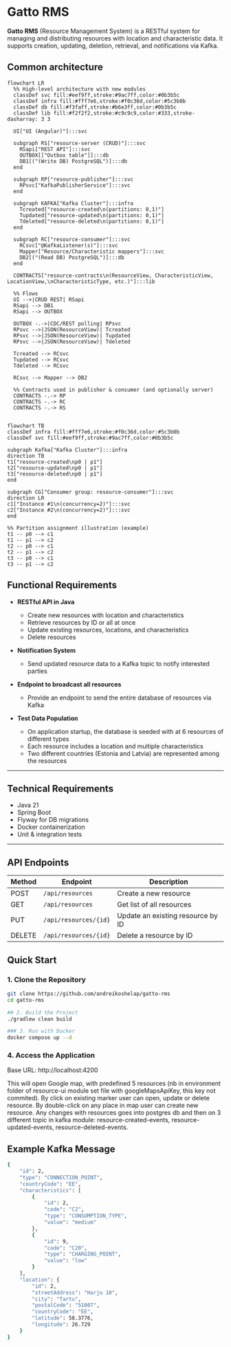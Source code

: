 # Gatto RMS

**Gatto RMS** (Resource Management System) is a RESTful system for managing and distributing resources with location
and characteristic data. It supports creation, updating, deletion, retrieval, and notifications via Kafka.

## Common architecture

```mermaid
flowchart LR
  %% High-level architecture with new modules
  classDef svc fill:#eef9ff,stroke:#9ac7ff,color:#0b3b5c
  classDef infra fill:#fff7e6,stroke:#f0c36d,color:#5c3b0b
  classDef db fill:#f3faff,stroke:#b6e3ff,color:#0b3b5c
  classDef lib fill:#f2f2f2,stroke:#c9c9c9,color:#333,stroke-dasharray: 3 3

  UI["UI (Angular)"]:::svc

  subgraph RS["resource-server (CRUD)"]:::svc
    RSapi["REST API"]:::svc
    OUTBOX[["Outbox table"]]:::db
    DB1[("(Write DB) PostgreSQL")]:::db
  end

  subgraph RP["resource-publisher"]:::svc
    RPsvc["KafkaPublisherService"]:::svc
  end

  subgraph KAFKA["Kafka Cluster"]:::infra
    Tcreated["resource-created\n(partitions: 0,1)"]
    Tupdated["resource-updated\n(partitions: 0,1)"]
    Tdeleted["resource-deleted\n(partitions: 0,1)"]
  end

  subgraph RC["resource-consumer"]:::svc
    RCsvc["@KafkaListener(s)"]:::svc
    Mapper["Resource/Characteristic mappers"]:::svc
    DB2[("(Read DB) PostgreSQL")]:::db
  end

  CONTRACTS["resource-contracts\n(ResourceView, CharacteristicView, LocationView,\nCharacteristicType, etc.)"]:::lib

  %% Flows
  UI -->|CRUD REST| RSapi
  RSapi --> DB1
  RSapi --> OUTBOX

  OUTBOX -.->|CDC/REST polling| RPsvc
  RPsvc -->|JSON(ResourceView)| Tcreated
  RPsvc -->|JSON(ResourceView)| Tupdated
  RPsvc -->|JSON(ResourceView)| Tdeleted

  Tcreated --> RCsvc
  Tupdated --> RCsvc
  Tdeleted --> RCsvc

  RCsvc --> Mapper --> DB2

  %% Contracts used in publisher & consumer (and optionally server)
  CONTRACTS -.-> RP
  CONTRACTS -.-> RC
  CONTRACTS -.-> RS
  
```

```mermaid
flowchart TB
classDef infra fill:#fff7e6,stroke:#f0c36d,color:#5c3b0b
classDef svc fill:#eef9ff,stroke:#9ac7ff,color:#0b3b5c

subgraph Kafka["Kafka Cluster"]:::infra
direction TB
t1["resource-created\np0 | p1"]
t2["resource-updated\np0 | p1"]
t3["resource-deleted\np0 | p1"]
end

subgraph CG["Consumer group: resource-consumer"]:::svc
direction LR
c1["Instance #1\n(concurrency=2)"]:::svc
c2["Instance #2\n(concurrency=2)"]:::svc
end

%% Partition assignment illustration (example)
t1 -- p0 --> c1
t1 -- p1 --> c2
t2 -- p0 --> c1
t2 -- p1 --> c2
t3 -- p0 --> c1
t3 -- p1 --> c2
```

##  Functional Requirements

- **RESTful API in Java**
    - Create new resources with location and characteristics
    - Retrieve resources by ID or all at once
    - Update existing resources, locations, and characteristics
    - Delete resources

- **Notification System**
    - Send updated resource data to a Kafka topic to notify interested parties

- **Endpoint to broadcast all resources**
    - Provide an endpoint to send the entire database of resources via Kafka

- **Test Data Population**
    - On application startup, the database is seeded with at 6 resources of different types
    - Each resource includes a location and multiple characteristics
    - Two different countries (Estonia and Latvia) are represented among the resources

---

##  Technical Requirements

- Java 21
- Spring Boot
- Flyway for DB migrations
- Docker containerization
- Unit & integration tests

---

## API Endpoints

| Method | Endpoint               | Description                           |
|--------|------------------------|---------------------------------------| 
| POST   | `/api/resources`       | Create a new resource                 |
| GET    | `/api/resources`       | Get list of all resources             |
| PUT    | `/api/resources/{id}`  | Update an existing resource by ID     |
| DELETE | `/api/resources/{id}`  | Delete a resource by ID               |

##  Quick Start

### 1. Clone the Repository

```bash
git clone https://github.com/andreikoshelap/gatto-rms
cd gatto-rms

## 2. Build the Project
./gradlew clean build

### 3. Run with Docker
docker compose up --d
```

### 4. Access the Application
Base URL: http://localhost:4200

This will open Google map, with predefined 5 resources (nb in environment folder of resource-ui module set
file with googleMapsApiKey, this key not commited).
By click on existing marker user can open, update or delete resource.
By double-click on any place in map user can create new resource. 
Any changes with resources goes into
postgres db and then on 3 different topic in kafka module: resource-created-events, resource-updated-events,
resource-deleted-events.

## Example Kafka Message


```bash
{
	"id": 2,
	"type": "CONNECTION_POINT",
	"countryCode": "EE",
	"characteristics": [
		{
			"id": 2,
			"code": "C2",
			"type": "CONSUMPTION_TYPE",
			"value": "medium"
		},
		{
			"id": 9,
			"code": "C20",
			"type": "CHARGING_POINT",
			"value": "low"
		}
	],
	"location": {
		"id": 2,
		"streetAddress": "Harju 10",
		"city": "Tartu",
		"postalCode": "51007",
		"countryCode": "EE",
		"latitude": 58.3776,
		"longitude": 26.729
	}
}
```
